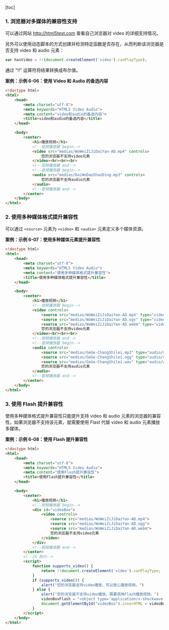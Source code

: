 [toc]

### 1. 浏览器对多媒体的兼容性支持

可以通过网站 <http://html5test.com> 查看自己浏览器对 video 的详细支持情况。

另外可以使用动态脚本的方式创建并检测特定函数是否存在，从而判断该浏览器是否支持 video 和 audio 元素：

```js
var hasVideo = !!(document.createElement('video').canPlayType);
```

通过 "!!" 运算符将结果转换成布尔值。

**案例：示例 6-06：使用 Video 和 Audio 的备选内容**

```html
<!doctype html>
<html>
	<head>
		<meta charset="utf-8">
		<meta keywords="HTML5 Video Audio">
		<meta content="video和audio的备选内容">
		<title>video和audio的备选内容</title>
	</head>

	<body>
		<center>
			<h1>播放视频</h1>
			<!--视频播放器 begin-->
			<video src="medias/WoWeiZiJiDaiYan-AD.mp4" controls>
				您的浏览器不支持video元素
			</video><br><br><br>
			<!--视频播放器 end-->
			<!--音频播放器 begin-->
			<audio src="medias/DaiWoDaoShanDing.mp3" controls>
				您的浏览器不支持audio元素
			</audio>
			<!--音频播放器 end-->
		</center>
	</body>
</html>
```

### 2. 使用多种媒体格式提升兼容性

可以通过 `<source>` 元素为 `<video>` 和 `<audio>` 元素定义多个媒体资源。

**案例：示例 6-07：使用多种媒体元素提升兼容性**

```html
<!doctype html>
<html>
	<head>
		<meta charset="utf-8">
		<meta keywords="HTML5 Video Audio">
		<meta content="使用多种媒体格式提升兼容性">
		<title>使用多种媒体格式提升兼容性</title>
	</head>

	<body>
		<center>
			<h1>播放视频</h1>
			<!--视频播放器 begin-->
			<video controls>
				<source src="medias/WoWeiZiJiDaiYan-AD.mp4" type="video/mp4">
				<source src="medias/WoWeiZiJiDaiYan-AD.ogv" type="video/ogg">
				<source src="medias/WoWeiZiJiDaiYan-AD.webm" type="video/webm">
				您的浏览器不支持video元素
			</video><br><br><br>
			<!--视频播放器 end-->
			<!--音频播放器 begin-->
			<audio controls>
				<source src="medias/GeGe-ChangShilei.mp3" type="audio/mpeg">
				<source src="medias/GeGe-ChangShilei.ogg" type="audio/ogg">
				<source src="medias/GeGe-ChangShilei.wav" type="audio/wav">
				您的浏览器不支持audio元素
			</audio>
			<!--音频播放器 end-->
		</center>
	</body>
</html>
```

### 3. 使用 Flash 提升兼容性

使用多种媒体格式提升兼容性只能提升支持 video 和 audio 元素的浏览器的兼容性，如果浏览器不支持该元素，就需要使用 Flast 代替 video 和 audio 元素播放多媒体。

**案例：示例 6-08：使用 Flash 提升兼容性**

```html
<!doctype html>
<html>
	<head>
		<meta charset="utf-8">
		<meta keywords="HTML5 Video Audio">
		<meta content="使用Flash提升兼容性">
		<title>使用Flash提升兼容性</title>
	</head>

	<body>
		<center>
			<h1>播放视频</h1>
			<!--视频播放器 begin-->
			<div id="videoBox">
				<video controls>
					<source src="medias/WoWeiZiJiDaiYan-AD.mp4">
					<source src="medias/WoWeiZiJiDaiYan-AD.ogg">
					<source src="medias/WoWeiZiJiDaiYan-AD.webm">
					您的浏览器不支持video元素
				</video>
			</div>
			<!--视频播放器 end-->
		</center>
		<!--JS 执行-->
		<script>
			function supports_video() {
				return !!document.createElement('video').canPlayType;
			}
			if (supports_video()) {
				alert("您的浏览器支持video播放，可以放心播放视频。")
			} else {
				alert("您的浏览器不支持video播放，需要调用Flash播放视频。")
				videoBoxFlash = "<object type='application/x-shockwave-flash' data='PlugIn/FLVPlayer_Progressive.swf' width='673' height='378'><param name='quality' value='high'><param name='wmode' value='opaque'><param name='scale' value='noscale'><param name='salign' value='lt'><param name='FlashVars' value='&MM_ComponentVersion=1&skinName=PlugIn/Corona_Skin_3&streamName=../medias/QQ-AD-1&autoPlay=false&autoRewind=false'><param name='swfversion' value='8,0,0,0'></object>";
				document.getElementById("videoBox").innerHTML = videoBoxFlash;
			}
		</script>
	</body>
</html>
```


